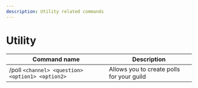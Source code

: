 ```yaml
---
description: Utility related commands
---
```


# Utility



| Command name                                     | Description                               |
| ------------------------------------------------ | ----------------------------------------- |
| /poll `<channel> <question> <option1> <option2>` | Allows you to create polls for your guild |
